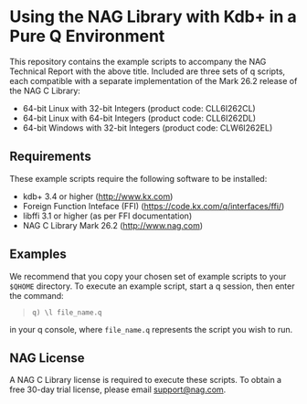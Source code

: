 # Using the NAG Library with Kdb+ in a Pure Q Environment

This repository contains the example scripts to accompany the NAG Technical Report with the above title.  Included are three sets of q scripts, each compatible with a separate implementation of the Mark 26.2 release of the NAG C Library:
*	64-bit Linux with 32-bit Integers (product code: CLL6I262CL)
*	64-bit Linux with 64-bit Integers (product code: CLL6I262DL)
*	64-bit Windows with 32-bit Integers (product code: CLW6I262EL)

## Requirements

These example scripts require the following software to be installed:
* kdb+ 3.4 or higher (http://www.kx.com) 
* Foreign Function Inteface (FFI) (https://code.kx.com/q/interfaces/ffi/) 
* libffi 3.1 or higher (as per FFI documentation)
* NAG C Library Mark 26.2 (http://www.nag.com) 

## Examples

We recommend that you copy your chosen set of example scripts to your `$QHOME` directory.  To execute an example script, start a q session, then enter the command:
> ~~~
> q) \l file_name.q
> ~~~
in your q console, where `file_name.q` represents the script you wish to run.   

## NAG License

A NAG C Library license is required to execute these scripts.  To obtain a free 30-day trial license, please email support@nag.com.

